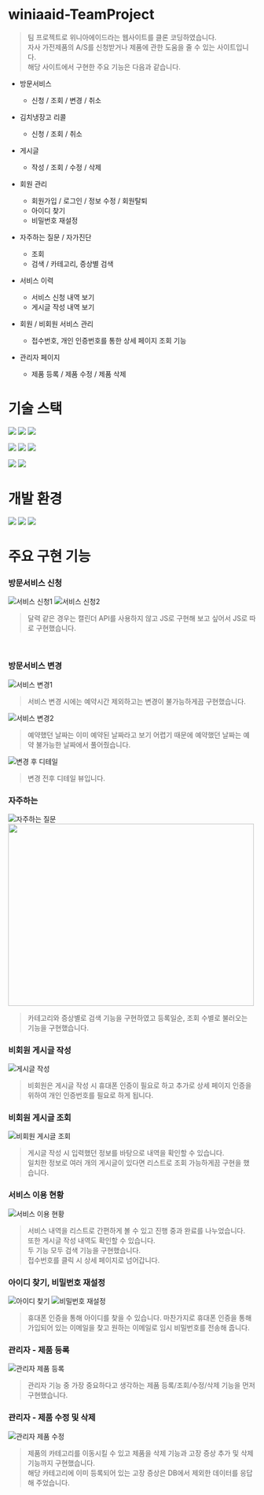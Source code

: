 # winiaaid-TeamProject
> 팀 프로젝트로 위니아에이드라는 웹사이트를 클론 코딩하였습니다.  
> 자사 가전제품의 A/S를 신청받거나 제품에 관한 도움을 줄 수 있는 사이트입니다.  
> 해당 사이트에서 구현한 주요 기능은 다음과 같습니다.

+ 방문서비스
  + 신청 / 조회 / 변경 / 취소
  
+ 김치냉장고 리콜
  + 신청 / 조회 / 취소
  
+ 게시글
  + 작성 / 조회 / 수정 / 삭제
  
+ 회원 관리
  + 회원가입 / 로그인 / 정보 수정 / 회원탈퇴
  + 아이디 찾기
  + 비밀번호 재설정
  
+ 자주하는 질문 / 자가진단
  + 조회
  + 검색 / 카테고리, 증상별 검색
  
+ 서비스 이력
  + 서비스 신청 내역 보기
  + 게시글 작성 내역 보기

+ 회원 / 비회원 서비스 관리
  + 접수번호, 개인 인증번호를 통한 상세 페이지 조회 기능
  
+ 관리자 페이지
  + 제품 등록 / 제품 수정 / 제품 삭제
  
# **기술 스택**
<p>
  <img src="https://img.shields.io/badge/HTML5-E34F26?style=flat-square&logo=HTML5&logoColor=white"/>
  <img src="https://img.shields.io/badge/CSS3-1572B6?style=flat-square&logo=CSS3&logoColor=white"/>
  <img src="https://img.shields.io/badge/JavaScript-F7DF1E?style=flat-square&logo=JavaScript&logoColor=white"/>
</p>
<p>
  <img src="https://img.shields.io/badge/Java-FF9E0F?style=flat-square&logo=Java&logoColor=white"/>
  <img src="https://img.shields.io/badge/Spring Boot-6DB33F?style=flat-square&logo=Spring Boot&logoColor=white"/>
  <img src="https://img.shields.io/badge/Spring Security-6DB33F?style=flat-square&logo=Spring Security&logoColor=white"/>
</p>
<p>
  <img src="https://img.shields.io/badge/MariaDB-003545?style=flat-square&logo=MariaDB&logoColor=white"/>
  <img src="https://img.shields.io/badge/MyBatis-003545?style=flat-square&logo=MyBatis&logoColor=white"/>
</P>

# **개발 환경**
<p>
  <img src="https://img.shields.io/badge/IntelliJ IDEA-000000?style=flat-square&logo=IntelliJ IDEA&logoColor=white"/>
  <img src="https://img.shields.io/badge/Eclipse IDE-2C2255?style=flat-square&logo=Eclipse IDE&logoColor=white"/>
  <img src="https://img.shields.io/badge/Visual Studio Code-007ACC?style=flat-square&logo=Visual Studio Code&logoColor=white"/>
</p>

# **주요 구현 기능**
### 방문서비스 신청

![서비스 신청1](https://user-images.githubusercontent.com/101931879/197474802-d2ae4bdf-7bfa-4ebc-be4b-45c4db1e5890.png)
![서비스 신청2](https://user-images.githubusercontent.com/101931879/197474939-903ab3ba-94ca-4f68-8529-dfdbbb008e01.png)

> 달력 같은 경우는 캘린더 API를 사용하지 않고 JS로 구현해 보고 싶어서 JS로 따로 구현했습니다.
<br>

### 방문서비스 변경

![서비스 변경1](https://user-images.githubusercontent.com/101931879/197474841-1d55d80e-a250-488d-82cc-99313834b7a3.png)
> 서비스 변경 시에는 예약시간 제외하고는 변경이 불가능하게끔 구현했습니다.

![서비스 변경2](https://user-images.githubusercontent.com/101931879/197475046-22005d51-7b58-485a-a71b-1c6125677450.png)
> 예약했던 날짜는 이미 예약된 날짜라고 보기 어렵기 때문에 예약했던 날짜는 예약 불가능한 날짜에서 풀어줬습니다.

![변경 후 디테일](https://user-images.githubusercontent.com/101931879/197474857-bca29d55-4cdf-4ee4-8d15-c51b55371c61.png)
> 변경 전후 디테일 뷰입니다.

### 자주하는 
![자주하는 질문](https://user-images.githubusercontent.com/101931879/197528588-7007ad58-b25e-404e-8d7f-7e23ec95452c.png)
<img src="https://user-images.githubusercontent.com/101931879/197489508-7b8fdaa5-a5f3-4435-b4ca-7c048fba52cb.png"  width="500px" height="370">


> 카테고리와 증상별로 검색 기능을 구현하였고 등록일순, 조회 수별로 불러오는 기능을 구현했습니다.

### 비회원 게시글 작성
![게시글 작성](https://user-images.githubusercontent.com/101931879/197527727-2ff88dc9-6815-475a-ae93-aa86c4946159.png)
> 비회원은 게시글 작성 시 휴대폰 인증이 필요로 하고 추가로 상세 페이지 인증을 위하여 개인 인증번호를 필요로 하게 됩니다.


### 비회원 게시글 조회
![비회원 게시글 조회](https://user-images.githubusercontent.com/101931879/197489117-f91f214c-fe55-4ca7-949c-de5030df6b94.png)
> 게시글 작성 시 입력했던 정보를 바탕으로 내역을 확인할 수 있습니다.  
> 일치한 정보로 여러 개의 게시글이 있다면 리스트로 조회 가능하게끔 구현을 했습니다.

### 서비스 이용 현황
![서비스 이용 현황](https://user-images.githubusercontent.com/101931879/197528136-0aaa538b-4a6a-479d-bcef-1ee59d369db7.png)
> 서비스 내역을 리스트로 간편하게 볼 수 있고 진행 중과 완료를 나누었습니다.  
> 또한 게시글 작성 내역도 확인할 수 있습니다.  
> 두 기능 모두 검색 기능을 구현했습니다.  
> 접수번호를 클릭 시 상세 페이지로 넘어갑니다.

### 아이디 찾기, 비밀번호 재설정
![아이디 찾기](https://user-images.githubusercontent.com/101931879/197527045-edcc186d-08e4-4c5a-8584-62b0dfee7538.png)
![비밀번호 재설정](https://user-images.githubusercontent.com/101931879/197527057-53159f0d-9ebf-4fba-a04a-df22d61ccae7.png)
> 휴대폰 인증을 통해 아이디를 찾을 수 있습니다.
> 마찬가지로 휴대폰 인증을 통해 가입되어 있는 이메일을 찾고 원하는 이메일로 임시 비밀번호를 전송해 줍니다.

### 관리자 - 제품 등록
![관리자 제품 등록](https://user-images.githubusercontent.com/101931879/197514883-ca86f85c-453a-40ce-9248-317484e34765.png)
> 관리자 기능 중 가장 중요하다고 생각하는 제품 등록/조회/수정/삭제 기능을 먼저 구현했습니다.

### 관리자 - 제품 수정 및 삭제
![관리자 제품 수정](https://user-images.githubusercontent.com/101931879/197515587-cf73504b-42a7-4dcc-8516-efcfd1a2b169.png)
> 제품의 카테고리를 이동시킬 수 있고 제품을 삭제 기능과 고장 증상 추가 및 삭제 기능까지 구현했습니다.  
> 해당 카테고리에 이미 등록되어 있는 고장 증상은 DB에서 제외한 데이터를 응답해 주었습니다.

